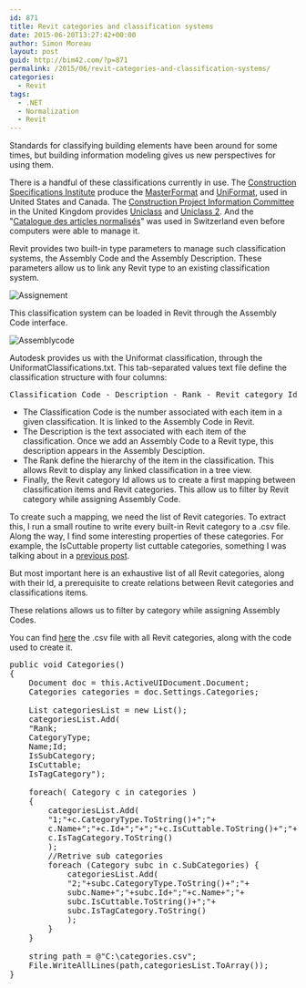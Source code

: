 ```yaml
---
id: 871
title: Revit categories and classification systems
date: 2015-06-20T13:27:42+00:00
author: Simon Moreau
layout: post
guid: http://bim42.com/?p=871
permalink: /2015/06/revit-categories-and-classification-systems/
categories:
  - Revit
tags:
  - .NET
  - Normalization
  - Revit
---
```

Standards for classifying building elements have been around for some times, but building information modeling gives us new perspectives for using them.

There is a handful of these classifications currently in use. The [Construction Specifications Institute](http://www.csinet.org/) produce the [MasterFormat](https://en.wikipedia.org/wiki/MasterFormat) and [UniFormat](https://en.wikipedia.org/wiki/Uniformat), used in United States and Canada. The [Construction Project Information Committee](http://www.cpic.org.uk/) in the United Kingdom provides [Uniclass](https://en.wikipedia.org/wiki/Uniclass) and [Uniclass 2](https://en.wikipedia.org/wiki/Uniclass). And the "[Catalogue des articles normalisés](http://www.crb.ch/crbOnline/fr/CRB-Standards/Normpositionen/Katalog.html)" was used in Switzerland even before computers were able to manage it.

Revit provides two built-in type parameters to manage such classification systems, the Assembly Code and the Assembly Description. These parameters allow us to link any Revit type to an existing classification system.

![Assignement](http://bim42.com/wp-content/uploads/2015/06/Assignement.jpg)

This classification system can be loaded in Revit through the Assembly Code interface.

![Assemblycode](http://bim42.com/wp-content/uploads/2015/06/Assemblycode.jpg)



Autodesk provides us with the Uniformat classification, through the UniformatClassifications.txt. This tab-separated values text file define the classification structure with four columns:

<pre>Classification Code - Description - Rank - Revit category Id</pre>

  * The Classification Code is the number associated with each item in a given classification. It is linked to the Assembly Code in Revit.
  * The Description is the text associated with each item of the classification. Once we add an Assembly Code to a Revit type, this description appears in the Assembly Desciption.
  * The Rank define the hierarchy of the item in the classification. This allows Revit to display any linked classification in a tree view.
  * Finally, the Revit category Id allows us to create a first mapping between classification items and Revit categories. This allow us to filter by Revit category while assigning Assembly Code.

To create such a mapping, we need the list of Revit categories. To extract this, I run a small routine to write every built-in Revit category to a .csv file. Along the way, I find some interesting properties of these categories. For example, the IsCuttable property list cuttable categories, something I was talking about in a [previous post](http://bim42.com/2014/06/understanding-view-range/).

But most important here is an exhaustive list of all Revit categories, along with their Id, a prerequisite to create relations between Revit categories and classifications items.

These relations allows us to filter by category while assigning Assembly Codes.

You can find [here](http://bim42.com/wp-content/uploads/2015/06/categories.csv) the .csv file with all Revit categories, along with the code used to create it.

<pre class="brush: csharp; title: ; notranslate" title="">public void Categories()
{
	Document doc = this.ActiveUIDocument.Document;
	Categories categories = doc.Settings.Categories;
	
	List<string> categoriesList = new List<string>();
	categoriesList.Add(
	"Rank;
	CategoryType;
	Name;Id;
	IsSubCategory;
	IsCuttable;
	IsTagCategory");
	
	foreach( Category c in categories )
	{
		categoriesList.Add(
		"1;"+c.CategoryType.ToString()+";"+
		c.Name+";"+c.Id+";"+";"+c.IsCuttable.ToString()+";"+
		c.IsTagCategory.ToString()
		);
		//Retrive sub categories
		foreach (Category subc in c.SubCategories) {
			categoriesList.Add(
			"2;"+subc.CategoryType.ToString()+";"+
			subc.Name+";"+subc.Id+";"+c.Name+";"+
			subc.IsCuttable.ToString()+";"+
			subc.IsTagCategory.ToString()
			);
		}
	}
	
	string path = @"C:\categories.csv";
	File.WriteAllLines(path,categoriesList.ToArray());
}
</pre>
